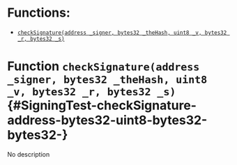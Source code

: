 # Functions:

- [`checkSignature(address _signer, bytes32 _theHash, uint8 _v, bytes32 _r, bytes32 _s)`](#SigningTest-checkSignature-address-bytes32-uint8-bytes32-bytes32-)

# Function `checkSignature(address _signer, bytes32 _theHash, uint8 _v, bytes32 _r, bytes32 _s)` {#SigningTest-checkSignature-address-bytes32-uint8-bytes32-bytes32-}

No description
